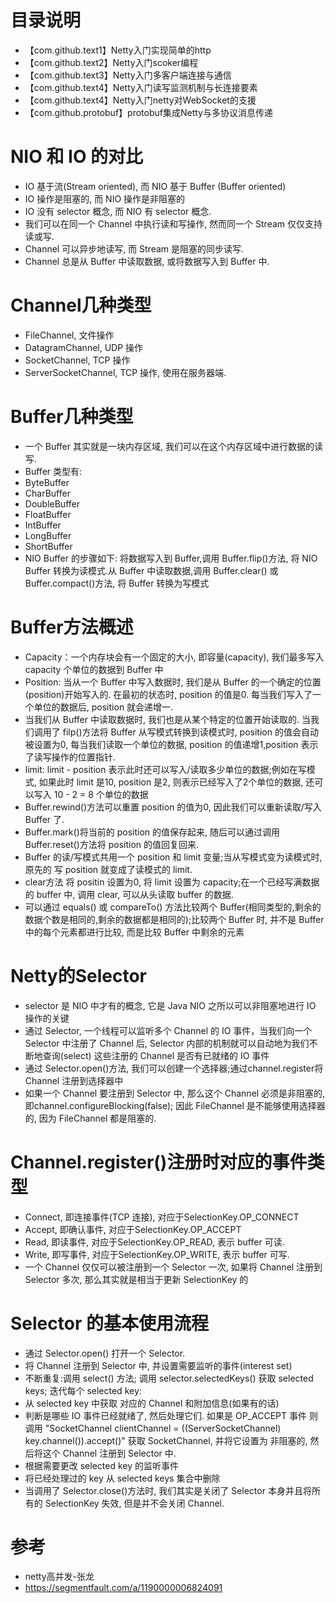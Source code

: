 
# 目录说明
- 【com.github.text1】Netty入门实现简单的http  
- 【com.github.text2】Netty入门scoker编程
- 【com.github.text3】Netty入门多客户端连接与通信
- 【com.github.text4】Netty入门读写监测机制与长连接要素
- 【com.github.text4】Netty入门netty对WebSocket的支援
- 【com.github.protobuf】protobuf集成Netty与多协议消息传递

# NIO 和 IO 的对比
- IO 基于流(Stream oriented), 而 NIO 基于 Buffer (Buffer oriented)
- IO 操作是阻塞的, 而 NIO 操作是非阻塞的
- IO 没有 selector 概念, 而 NIO 有 selector 概念.
- 我们可以在同一个 Channel 中执行读和写操作, 然而同一个 Stream 仅仅支持读或写.
- Channel 可以异步地读写, 而 Stream 是阻塞的同步读写.
- Channel 总是从 Buffer 中读取数据, 或将数据写入到 Buffer 中.

# Channel几种类型
- FileChannel, 文件操作
- DatagramChannel, UDP 操作
- SocketChannel, TCP 操作
- ServerSocketChannel, TCP 操作, 使用在服务器端.

# Buffer几种类型
- 一个 Buffer 其实就是一块内存区域, 我们可以在这个内存区域中进行数据的读写.
- Buffer 类型有:
- ByteBuffer
- CharBuffer
- DoubleBuffer
- FloatBuffer
- IntBuffer
- LongBuffer
- ShortBuffer
- NIO Buffer 的步骤如下: 将数据写入到 Buffer,调用 Buffer.flip()方法, 将 NIO Buffer 转换为读模式.从 Buffer 中读取数据,调用 Buffer.clear() 或 Buffer.compact()方法, 将 Buffer 转换为写模式

#  Buffer方法概述
- Capacity：一个内存块会有一个固定的大小, 即容量(capacity), 我们最多写入capacity 个单位的数据到 Buffer 中
- Position: 当从一个 Buffer 中写入数据时, 我们是从 Buffer 的一个确定的位置(position)开始写入的. 在最初的状态时, position 的值是0. 每当我们写入了一个单位的数据后, position 就会递增一.
- 当我们从 Buffer 中读取数据时, 我们也是从某个特定的位置开始读取的. 当我们调用了 filp()方法将 Buffer 从写模式转换到读模式时, position 的值会自动被设置为0, 每当我们读取一个单位的数据, position 的值递增1,position 表示了读写操作的位置指针.
- limit:  limit - position 表示此时还可以写入/读取多少单位的数据;例如在写模式, 如果此时 limit 是10, position 是2, 则表示已经写入了2个单位的数据, 还可以写入 10 - 2 = 8 个单位的数据
- Buffer.rewind()方法可以重置 position 的值为0, 因此我们可以重新读取/写入 Buffer 了.
- Buffer.mark()将当前的 position 的值保存起来, 随后可以通过调用 Buffer.reset()方法将 position 的值回复回来.
- Buffer 的读/写模式共用一个 position 和 limit 变量;当从写模式变为读模式时, 原先的 写 position 就变成了读模式的 limit.
- clear方法 将 positin 设置为0, 将 limit 设置为 capacity;在一个已经写满数据的 buffer 中, 调用 clear, 可以从头读取 buffer 的数据.
- 可以通过 equals() 或 compareTo() 方法比较两个 Buffer(相同类型的,剩余的数据个数是相同的,剩余的数据都是相同的);比较两个 Buffer 时, 并不是 Buffer 中的每个元素都进行比较, 而是比较 Buffer 中剩余的元素


# Netty的Selector
- selector 是 NIO 中才有的概念, 它是 Java NIO 之所以可以非阻塞地进行 IO 操作的关键
- 通过 Selector, 一个线程可以监听多个 Channel 的 IO 事件，当我们向一个 Selector 中注册了 Channel 后, Selector 内部的机制就可以自动地为我们不断地查询(select) 这些注册的 Channel 是否有已就绪的 IO 事件
- 通过 Selector.open()方法, 我们可以创建一个选择器;通过channel.register将 Channel 注册到选择器中
- 如果一个 Channel 要注册到 Selector 中, 那么这个 Channel 必须是非阻塞的, 即channel.configureBlocking(false); 因此 FileChannel 是不能够使用选择器的, 因为 FileChannel 都是阻塞的.

# Channel.register()注册时对应的事件类型
- Connect, 即连接事件(TCP 连接), 对应于SelectionKey.OP_CONNECT
- Accept, 即确认事件, 对应于SelectionKey.OP_ACCEPT
- Read, 即读事件, 对应于SelectionKey.OP_READ, 表示 buffer 可读.
- Write, 即写事件, 对应于SelectionKey.OP_WRITE, 表示 buffer 可写.
- 一个 Channel 仅仅可以被注册到一个 Selector 一次, 如果将 Channel 注册到 Selector 多次, 那么其实就是相当于更新 SelectionKey 的

# Selector 的基本使用流程
- 通过 Selector.open() 打开一个 Selector.
- 将 Channel 注册到 Selector 中, 并设置需要监听的事件(interest set)
- 不断重复:调用 select() 方法; 调用 selector.selectedKeys() 获取 selected keys; 迭代每个 selected key:
- 从 selected key 中获取 对应的 Channel 和附加信息(如果有的话)
- 判断是哪些 IO 事件已经就绪了, 然后处理它们. 如果是 OP_ACCEPT 事件 则调用 "SocketChannel clientChannel = ((ServerSocketChannel) key.channel()).accept()" 获取 SocketChannel, 并将它设置为 非阻塞的, 然后将这个 Channel 注册到 Selector 中.
- 根据需要更改 selected key 的监听事件
- 将已经处理过的 key 从 selected keys 集合中删除
- 当调用了 Selector.close()方法时, 我们其实是关闭了 Selector 本身并且将所有的 SelectionKey 失效, 但是并不会关闭 Channel.


# 参考
- netty高并发-张龙
- https://segmentfault.com/a/1190000006824091